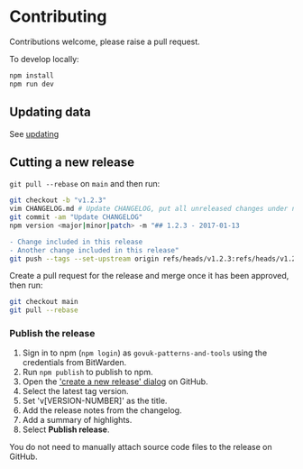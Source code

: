 # Contributing

Contributions welcome, please raise a pull request.

To develop locally:

```bash
npm install
npm run dev
```

## Updating data
See [updating](./docs/updating.md)

## Cutting a new release

`git pull --rebase` on `main` and then run:

```bash
git checkout -b "v1.2.3"
vim CHANGELOG.md # Update CHANGELOG, put all unreleased changes under new heading.
git commit -am "Update CHANGELOG"
npm version <major|minor|patch> -m "## 1.2.3 - 2017-01-13

- Change included in this release
- Another change included in this release"
git push --tags --set-upstream origin refs/heads/v1.2.3:refs/heads/v1.2.3
```

Create a pull request for the release and merge once it has been approved, then run:

```bash
git checkout main
git pull --rebase
```

### Publish the release

  1. Sign in to npm (`npm login`) as `govuk-patterns-and-tools` using the credentials from BitWarden.
  2. Run `npm publish` to publish to npm.
  3. Open the ['create a new release' dialog](https://github.com/alphagov/govuk-country-and-territory-autocomplete/releases/new) on GitHub.
  4. Select the latest tag version.
  5. Set 'v[VERSION-NUMBER]' as the title.
  6. Add the release notes from the changelog.
  7. Add a summary of highlights.
  8. Select **Publish release**.

You do not need to manually attach source code files to the release on GitHub.
